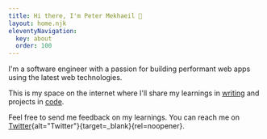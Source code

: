 ```yaml
---
title: Hi there, I'm Peter Mekhaeil 👋
layout: home.njk
eleventyNavigation:
  key: about
  order: 100
---
```


I'm a software engineer with a passion for building performant web apps using the latest web technologies.

This is my space on the internet where I'll share my learnings in [writing](/write) and projects in [code](/code).

Feel free to send me feedback on my learnings. You can reach me on [Twitter](https://twitter.com/PMekhaeil){alt="Twitter"}{target=\_blank}{rel=noopener}.
